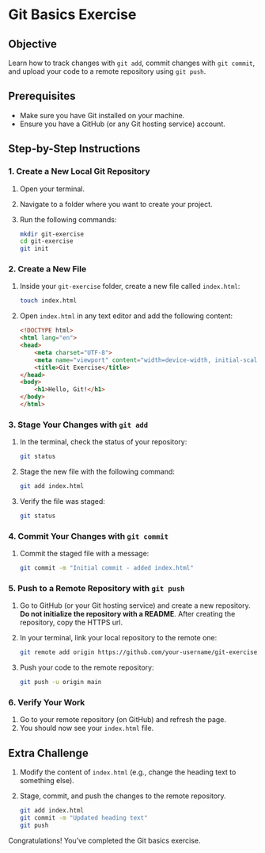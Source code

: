 # Git Basics Exercise

## Objective

Learn how to track changes with `git add`, commit changes with `git commit`, and upload your code to a remote repository using `git push`.

## Prerequisites

- Make sure you have Git installed on your machine.
- Ensure you have a GitHub (or any Git hosting service) account.

## Step-by-Step Instructions

### 1. Create a New Local Git Repository

1. Open your terminal.
2. Navigate to a folder where you want to create your project.
3. Run the following commands:

   ```bash
   mkdir git-exercise
   cd git-exercise
   git init
   ```

### 2. Create a New File

1. Inside your `git-exercise` folder, create a new file called `index.html`:

   ```bash
   touch index.html
   ```

2. Open `index.html` in any text editor and add the following content:

   ```html
   <!DOCTYPE html>
   <html lang="en">
   <head>
       <meta charset="UTF-8">
       <meta name="viewport" content="width=device-width, initial-scale=1.0">
       <title>Git Exercise</title>
   </head>
   <body>
       <h1>Hello, Git!</h1>
   </body>
   </html>
   ```

### 3. Stage Your Changes with `git add`

1. In the terminal, check the status of your repository:

   ```bash
   git status
   ```

2. Stage the new file with the following command:

   ```bash
   git add index.html
   ```

3. Verify the file was staged:

   ```bash
   git status
   ```

### 4. Commit Your Changes with `git commit`

1. Commit the staged file with a message:

   ```bash
   git commit -m "Initial commit - added index.html"
   ```

### 5. Push to a Remote Repository with `git push`

1. Go to GitHub (or your Git hosting service) and create a new repository. **Do not initialize the repository with a README**. After creating the repository, copy the HTTPS url.
2. In your terminal, link your local repository to the remote one:

   ```bash
   git remote add origin https://github.com/your-username/git-exercise.git # Make sure to change the URL to the HTTPS URL you copied from GitHub
   ```

3. Push your code to the remote repository:

   ```bash
   git push -u origin main
   ```

### 6. Verify Your Work

1. Go to your remote repository (on GitHub) and refresh the page.
2. You should now see your `index.html` file.

## Extra Challenge

1. Modify the content of `index.html` (e.g., change the heading text to something else).
2. Stage, commit, and push the changes to the remote repository.

   ```bash
   git add index.html
   git commit -m "Updated heading text"
   git push
   ```

Congratulations! You’ve completed the Git basics exercise.

